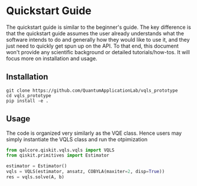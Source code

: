 # Quickstart Guide

The quickstart guide is similar to the beginner's guide. The key difference is that the quickstart guide assumes the user already understands what the software intends to do and generally how they would like to use it, and they just need to quickly get spun up on the API. To that end, this document won't provide any scientific background or detailed tutorials/how-tos. It will focus more on installation and usage.

## Installation

```
git clone https://github.com/QuantumApplicationLab/vqls_prototype
cd vqls_prototype
pip install -e .
```

## Usage

The code is organized very similarly as the VQE class. Hence users may simply instantiate the VQLS class and run the otpimization

```python
from qalcore.qiskit.vqls.vqls import VQLS
from qiskit.primitives import Estimator 

estimator = Estimator()
vqls = VQLS(estimator, ansatz, COBYLA(maxiter=2, disp=True))
res = vqls.solve(A, b)
``` 
